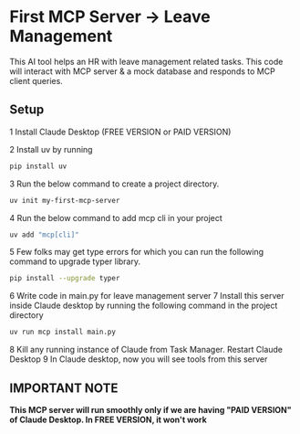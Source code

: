 # First MCP Server -> Leave Management

This AI tool helps an HR with leave management related tasks. This code will interact with MCP server & a mock database and responds to MCP client queries.

## Setup

1 Install Claude Desktop (FREE VERSION or PAID VERSION)

2 Install uv by running
```bash
pip install uv
```
3 Run the below command to create a project directory.
```bash
uv init my-first-mcp-server 
```
4 Run the below command to add mcp cli in your project
```bash
uv add "mcp[cli]"
```
5 Few folks may get type errors for which you can run the following command to upgrade typer library.
```bash
pip install --upgrade typer
```
6 Write code in main.py for leave management server
7 Install this server inside Claude desktop by running the following command in the project directory
```bash
uv run mcp install main.py
```
8 Kill any running instance of Claude from Task Manager. Restart Claude Desktop
9 In Claude desktop, now you will see tools from this server

## IMPORTANT NOTE
**This MCP server will run smoothly only if we are having "PAID VERSION" of Claude Desktop. In FREE VERSION, it won't work**
